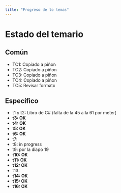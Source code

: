 ```yaml
---
title: "Progreso de lo temas"
---
```

# Estado del temario

## Común
- TC1: Copiado a piñon
- TC2: Copiado a piñon
- TC3: Copiado a piñon
- TC4: Copiado a piñon
- TC5: Revisar formato


## Específico
- t1 y t2: Libro de C# (falta de la 45 a la 61 por meter)
- **t3: OK**
- **t4: OK**
- **t5: OK**
- **t6: OK**
- t7:
- t8: in progress
- t9: por la diapo 19 
- **t10: OK**
- **t11: OK**
- **t12: OK**
- t13:
- **t14: OK**
- **t15: OK**
- **t16: OK**
